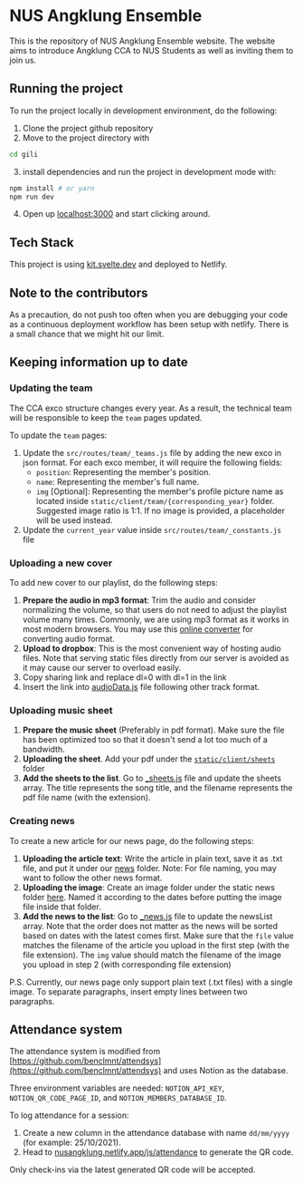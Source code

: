 # NUS Angklung Ensemble

This is the repository of NUS Angklung Ensemble website.
The website aims to introduce Angklung CCA to NUS Students as well as inviting them to join us.

## Running the project

To run the project locally in development environment, do the following:

1. Clone the project github repository
2. Move to the project directory with

```bash
cd gili
```

3. install dependencies and run the project in development mode with:

```bash
npm install # or yarn
npm run dev
```

4. Open up [localhost:3000](http://localhost:3000) and start clicking around.

## Tech Stack

This project is using [kit.svelte.dev](https://kit.svelte.dev) and deployed to Netlify.

## Note to the contributors

As a precaution, do not push too often when you are debugging your code as a continuous deployment workflow has been setup with netlify. There is a small chance that we might hit our limit.

## Keeping information up to date

### Updating the team

The CCA exco structure changes every year. As a result, the technical team will be responsible to keep the `team` pages updated.

To update the `team` pages:

1. Update the `src/routes/team/_teams.js` file by adding the new exco in json format. For each exco member, it will require the following fields:
    - `position`: Representing the member's position.
    - `name`: Representing the member's full name.
    - `img` [Optional]: Representing the member's profile picture name as located inside `static/client/team/{corresponding_year}` folder. Suggested image ratio is 1:1. If no image is provided, a placeholder will be used instead.
2. Update the `current_year` value inside `src/routes/team/_constants.js` file

### Uploading a new cover

To add new cover to our playlist, do the following steps:

1. **Prepare the audio in mp3 format**: Trim the audio and consider normalizing the volume, so that users do not need to adjust the playlist volume many times. Commonly, we are using mp3 format as it works in most modern browsers. You may use this [online converter](https://online-audio-converter.com/) for converting audio format.
2. **Upload to dropbox**: This is the most convenient way of hosting audio files. Note that serving static files directly from our server is avoided as it may cause our server to overload easily.
3. Copy sharing link and replace dl=0 with dl=1 in the link
4. Insert the link into [audioData.js](https://github.com/nus-angklung/gili/blob/dev/src/routes/our-music/audioData.js) file following other track format.

### Uploading music sheet

1. **Prepare the music sheet** (Preferably in pdf format). Make sure the file has been optimized too so that it doesn't send a lot too much of a bandwidth.
2. **Uploading the sheet**. Add your pdf under the [`static/client/sheets`](https://github.com/nus-angklung/gili/tree/dev/static/client/sheets) folder
3. **Add the sheets to the list**. Go to [\_sheets.js](https://github.com/nus-angklung/gili/blob/dev/src/routes/sheets/_sheets.js) file and update the sheets array. The title represents the song title, and the filename represents the pdf file name (with the extension).

### Creating news

To create a new article for our news page, do the following steps:

1. **Uploading the article text**: Write the article in plain text, save it as .txt file, and put it under our [news](https://github.com/nus-angklung/gili/tree/dev/news) folder. Note: For file naming, you may want to follow the other news format.
2. **Uploading the image**: Create an image folder under the static news folder [here](https://github.com/nus-angklung/gili/tree/dev/static/client/news). Named it according to the dates before putting the image file inside that folder.
3. **Add the news to the list**: Go to [\_news.js](https://github.com/nus-angklung/gili/blob/dev/src/routes/news/_news.js) file to update the newsList array. Note that the order does not matter as the news will be sorted based on dates with the latest comes first. Make sure that the `file` value matches the filename of the article you upload in the first step (with the file extension). The `img` value should match the filename of the image you upload in step 2 (with corresponding file extension)

P.S. Currently, our news page only support plain text (.txt files) with a single image. To separate paragraphs, insert empty lines between two paragraphs.

## Attendance system

The attendance system is modified from [https://github.com/benclmnt/attendsys](https://github.com/benclmnt/attendsys) and uses Notion as the database.

Three environment variables are needed: `NOTION_API_KEY`, `NOTION_QR_CODE_PAGE_ID`, and `NOTION_MEMBERS_DATABASE_ID`.

To log attendance for a session:

1. Create a new column in the attendance database with name `dd/mm/yyyy` (for example: 25/10/2021).
2. Head to [nusangklung.netlify.app/js/attendance](https://nusangklung.netlify.app/js/attendance) to generate the QR code.

Only check-ins via the latest generated QR code will be accepted.
